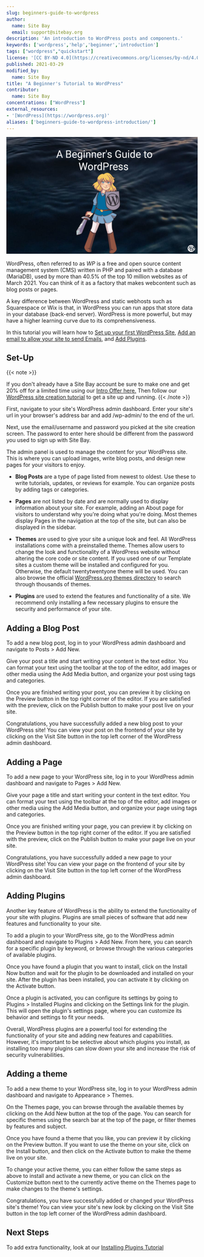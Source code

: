 ```yaml
---
slug: beginners-guide-to-wordpress
author:
  name: Site Bay
  email: support@sitebay.org
description: 'An introduction to WordPress posts and components.'
keywords: ['wordpress','help','beginner','introduction']
tags: ["wordpress","quickstart"]
license: '[CC BY-ND 4.0](https://creativecommons.org/licenses/by-nd/4.0)'
published: 2021-03-29
modified_by:
  name: Site Bay
title: "A Beginner's Tutorial to WordPress"
contributor:
  name: Site Bay
concentrations: ["WordPress"]
external_resources:
- '[WordPress](https://wordpress.org)'
aliases: ['beginners-guide-to-wordpress-introduction/']
---
```


![A Beginner's Tutorial to WordPress](beginners-guide-to-wordpress.png "A Beginner's Tutorial to WordPress")

WordPress, often referred to as *WP* is a free and open source content management system (CMS) written in PHP and paired with a database (MariaDB), used by more than 40.5% of the top 10 million websites as of March 2021.
You can think of it as a factory that makes webcontent such as blog posts or pages. 

A key difference between WordPress and static webhosts such as Squarespace or Wix is that, in WordPress you can run apps that store data in your database (back-end server). WordPress is more powerful, but may have a higher learning curve due to its comprehensiveness.

In this tutorial you will learn how to [Set up your first WordPress Site](#set-up), [Add an email to allow your site to send Emails](#kubernetes-api), and [Add Plugins](#kubectl).


## Set-Up
{{< note >}}

If you don't already have a Site Bay account be sure to make one and get 20% off for a limited time using our [Intro Offer here.](https://my.sitebay.org/signup?promo=INTRO)
Then follow our [WordPress site creation tutorial](/support/tutorials/getting-started/) to get a site up and running.
{{< /note >}}

First, navigate to your site's WordPress admin dashboard. Enter your site's url in your browser's address bar and add /wp-admin/ to the end of the url.
 
Next, use the email/username and password you picked at the site creation screen. The password to enter here should be different from the password you used to sign up with Site Bay.
 
The admin panel is used to manage the content for your WordPress site. This is where you can upload images, write blog posts, and design new pages for your visitors to enjoy.


 - **Blog Posts** are a type of page listed from newest to oldest. Use these to write tutorials, updates, or reviews for example. You can organize posts by adding tags or categories.

 - **Pages** are not listed by date and are normally used to display information about your site. For example, adding an About page for visitors to understand why you're doing what you're doing. Most themes display Pages in the navigation at the top of the site, but can also be displayed in the sidebar.

 - **Themes** are used to give your site a unique look and feel. All WordPress installations come with a preinstalled theme.  Themes allow users to change the look and functionality of a WordPress website without altering the core code or site content. If you used one of our Template sites a custom theme will be installed and configured for you. Otherwise, the default twentytwentyone theme will be used. You can also browse the official [WordPress.org themes directory](https://wordpress.org/themes/) to search through thousands of themes.

 - **Plugins** are used to extend the features and functionality of a site. We recommend only installing a few necessary plugins to ensure the security and performance of your site.

## Adding a Blog Post

To add a new blog post, log in to your WordPress admin dashboard and navigate to Posts > Add New.

Give your post a title and start writing your content in the text editor. You can format your text using the toolbar at the top of the editor, add images or other media using the Add Media button, and organize your post using tags and categories.

Once you are finished writing your post, you can preview it by clicking on the Preview button in the top right corner of the editor. If you are satisfied with the preview, click on the Publish button to make your post live on your site.

Congratulations, you have successfully added a new blog post to your WordPress site! You can view your post on the frontend of your site by clicking on the Visit Site button in the top left corner of the WordPress admin dashboard.
 
## Adding a Page
 
To add a new page to your WordPress site, log in to your WordPress admin dashboard and navigate to Pages > Add New.

Give your page a title and start writing your content in the text editor. You can format your text using the toolbar at the top of the editor, add images or other media using the Add Media button, and organize your page using tags and categories.

Once you are finished writing your page, you can preview it by clicking on the Preview button in the top right corner of the editor. If you are satisfied with the preview, click on the Publish button to make your page live on your site.

Congratulations, you have successfully added a new page to your WordPress site! You can view your page on the frontend of your site by clicking on the Visit Site button in the top left corner of the WordPress admin dashboard.

## Adding Plugins

Another key feature of WordPress is the ability to extend the functionality of your site with plugins. Plugins are small pieces of software that add new features and functionality to your site.

To add a plugin to your WordPress site, go to the WordPress admin dashboard and navigate to Plugins > Add New. From here, you can search for a specific plugin by keyword, or browse through the various categories of available plugins.

Once you have found a plugin that you want to install, click on the Install Now button and wait for the plugin to be downloaded and installed on your site. After the plugin has been installed, you can activate it by clicking on the Activate button.

Once a plugin is activated, you can configure its settings by going to Plugins > Installed Plugins and clicking on the Settings link for the plugin. This will open the plugin's settings page, where you can customize its behavior and settings to fit your needs.

Overall, WordPress plugins are a powerful tool for extending the functionality of your site and adding new features and capabilities. However, it's important to be selective about which plugins you install, as installing too many plugins can slow down your site and increase the risk of security vulnerabilities.


## Adding a theme

To add a new theme to your WordPress site, log in to your WordPress admin dashboard and navigate to Appearance > Themes.

On the Themes page, you can browse through the available themes by clicking on the Add New button at the top of the page. You can search for specific themes using the search bar at the top of the page, or filter themes by features and subject.

Once you have found a theme that you like, you can preview it by clicking on the Preview button. If you want to use the theme on your site, click on the Install button, and then click on the Activate button to make the theme live on your site.

To change your active theme, you can either follow the same steps as above to install and activate a new theme, or you can click on the Customize button next to the currently active theme on the Themes page to make changes to the theme's settings.

Congratulations, you have successfully added or changed your WordPress site's theme! You can view your site's new look by clicking on the Visit Site button in the top left corner of the WordPress admin dashboard.

## Next Steps

To add extra functionality, look at our [Installing Plugins Tutorial](/support/tutorials/getting-started/)

